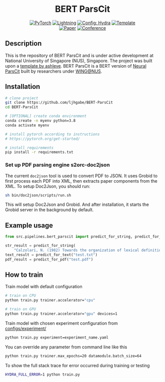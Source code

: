 

<div align="center">
   
# BERT ParsCit

<a href="https://pytorch.org/get-started/locally/"><img alt="PyTorch" src="https://img.shields.io/badge/PyTorch-ee4c2c?logo=pytorch&logoColor=white"></a>
<a href="https://pytorchlightning.ai/"><img alt="Lightning" src="https://img.shields.io/badge/-Lightning-792ee5?logo=pytorchlightning&logoColor=white"></a>
<a href="https://hydra.cc/"><img alt="Config: Hydra" src="https://img.shields.io/badge/Config-Hydra-89b8cd"></a>
<a href="https://github.com/ashleve/lightning-hydra-template"><img alt="Template" src="https://img.shields.io/badge/-Lightning--Hydra--Template-017F2F?style=flat&logo=github&labelColor=gray"></a><br>
[![Paper](http://img.shields.io/badge/paper-arxiv.1001.2234-B31B1B.svg)](https://www.nature.com/articles/nature14539)
[![Conference](http://img.shields.io/badge/AnyConference-year-4b44ce.svg)](https://papers.nips.cc/paper/2020)

</div>

## Description

This is the repository of BERT ParsCit and is under active development at National University of Singapore (NUS), Singapore. The project was built upon a [template by ashleve](https://github.com/ashleve/lightning-hydra-template).
BERT ParsCit is a BERT version of [Neural ParsCit](https://github.com/WING-NUS/Neural-ParsCit) built by researchers under [WING@NUS](https://wing.comp.nus.edu.sg/).

## Installation

```bash
# clone project
git clone https://github.com/ljhgabe/BERT-ParsCit
cd BERT-ParsCit

# [OPTIONAL] create conda environment
conda create -n myenv python=3.8
conda activate myenv

# install pytorch according to instructions
# https://pytorch.org/get-started/

# install requirements
pip install -r requirements.txt
```

### Set up PDF parsing engine s2orc-doc2json
The current `doc2json` tool is used to convert PDF to JSON. It uses Grobid to first process each PDF into XML, then extracts paper components from the XML.
To setup Doc2Json, you should run:
```bash
sh bin/doc2json/scripts/run.sh
```
This will setup Doc2Json and Grobid. And after installation, it starts the Grobid server in the background by default.



## Example usage

```python
from src.pipelines.bert_parscit import predict_for_string, predict_for_text, predict_for_pdf

str_result = predict_for_string(
    "Calzolari, N. (1982) Towards the organization of lexical definitions on a database structure. In E. Hajicova (Ed.), COLING '82 Abstracts, Charles University, Prague, pp.61-64.")
text_result = predict_for_text("test.txt")
pdf_result = predict_for_pdf("test.pdf")
```


## How to train

Train model with default configuration

```bash
# train on CPU
python train.py trainer.accelerator="cpu"

# train on GPU
python train.py trainer.accelerator="gpu" devices=1
```

Train model with chosen experiment configuration from [configs/experiment/](configs/experiment/)

```bash
python train.py experiment=experiment_name.yaml
```

You can override any parameter from command line like this

```bash
python train.py trainer.max_epochs=20 datamodule.batch_size=64
```

To show the full stack trace for error occurred during training or testing

```bash
HYDRA_FULL_ERROR=1 python train.py
```


